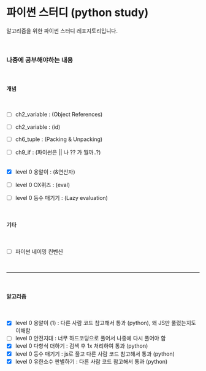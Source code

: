 # 파이썬 스터디 (python study)

알고리즘을 위한 파이썬 스터디 레포지토리입니다.

<br />

### 나중에 공부해야하는 내용

<br />

#### 개념

  <br />

- [ ] ch2_variable : (Object References)
      <br />
- [ ] ch2_variable : (id)
      <br />
- [ ] ch6_tuple : (Packing & Unpacking)
      <br />
- [ ] ch9_if : (파이썬은 || 나 ?? 가 뭘까..?)
      <br />
      <br />

- [x] level 0 옹알이 : (&연산자)
      <br />
- [ ] level 0 OX퀴즈 : (eval)
      <br />
- [ ] level 0 등수 매기기 : (Lazy evaluation)
      <br />

<br />

#### 기타

  <br />

- [ ] 파이썬 네이밍 컨벤션

<br />

---

   <br />

#### 알고리즘

  <br />

- [x] level 0 옹알이 (1) : 다른 사람 코드 참고해서 통과 (python), 왜 JS만 풀렸는지도 이해함
      <br />
- [ ] level 0 안전지대 : 너무 하드코딩으로 풀어서 나중에 다시 풀어야 함
      <br />
- [x] level 0 다항식 더하기 : 검색 후 1x 처리하여 통과 (python)
      <br />
- [x] level 0 등수 매기기 : js로 풀고 다른 사람 코드 참고해서 통과 (python)
      <br />
- [x] level 0 유한소수 판별하기 : 다른 사람 코드 참고해서 통과 (python)
      <br />
